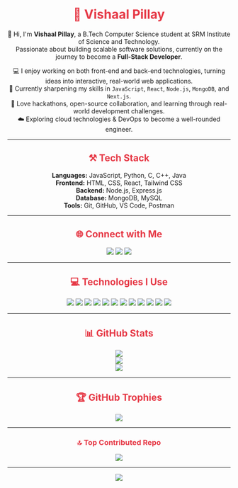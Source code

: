 <h1 align="center" style="color:#e63946;">💫 Vishaal Pillay</h1>

<p align="center">
  👋 Hi, I'm <strong>Vishaal Pillay</strong>, a B.Tech Computer Science student at SRM Institute of Science and Technology.<br>
  Passionate about building scalable software solutions, currently on the journey to become a <strong>Full-Stack Developer</strong>.
</p>

<p align="center">
  💻 I enjoy working on both front-end and back-end technologies, turning ideas into interactive, real-world web applications.<br>
  🌱 Currently sharpening my skills in <code>JavaScript</code>, <code>React</code>, <code>Node.js</code>, <code>MongoDB</code>, and <code>Next.js</code>.<br>
  🚀 Love hackathons, open-source collaboration, and learning through real-world development challenges.<br>
  ☁️ Exploring cloud technologies & DevOps to become a well-rounded engineer.
</p>

---

<h2 align="center" style="color:#e63946;">⚒️ Tech Stack</h2>

<p align="center">
  <strong>Languages:</strong> JavaScript, Python, C, C++, Java <br/>
  <strong>Frontend:</strong> HTML, CSS, React, Tailwind CSS <br/>
  <strong>Backend:</strong> Node.js, Express.js <br/>
  <strong>Database:</strong> MongoDB, MySQL <br/>
  <strong>Tools:</strong> Git, GitHub, VS Code, Postman
</p>

---

<h2 align="center" style="color:#e63946;">🌐 Connect with Me</h2>

<p align="center">
  <a href="https://www.instagram.com/vishaal.pillay/"><img src="https://img.shields.io/badge/Instagram-%23e63946.svg?style=for-the-badge&logo=instagram&logoColor=white" /></a>
  <a href="https://www.linkedin.com/in/vishaal-pillay-a63527348/"><img src="https://img.shields.io/badge/LinkedIn-%230077B5.svg?style=for-the-badge&logo=linkedin&logoColor=white" /></a>
  <a href="mailto:vishaalpillay18@gmail.com"><img src="https://img.shields.io/badge/Gmail-%23D14836.svg?style=for-the-badge&logo=gmail&logoColor=white" /></a>
</p>

---

<h2 align="center" style="color:#e63946;">💻 Technologies I Use</h2>

<p align="center">
  <img src="https://img.shields.io/badge/C-%2300599C.svg?style=for-the-badge&logo=c&logoColor=white"/>
  <img src="https://img.shields.io/badge/C++-%2300599C.svg?style=for-the-badge&logo=c%2B%2B&logoColor=white"/>
  <img src="https://img.shields.io/badge/Java-%23ED8B00.svg?style=for-the-badge&logo=openjdk&logoColor=white"/>
  <img src="https://img.shields.io/badge/JavaScript-%23323330.svg?style=for-the-badge&logo=javascript&logoColor=%23F7DF1E"/>
  <img src="https://img.shields.io/badge/Python-3670A0?style=for-the-badge&logo=python&logoColor=ffdd54"/>
  <img src="https://img.shields.io/badge/React-%2320232a.svg?style=for-the-badge&logo=react&logoColor=%2361DAFB"/>
  <img src="https://img.shields.io/badge/Node.js-6DA55F?style=for-the-badge&logo=node.js&logoColor=white"/>
  <img src="https://img.shields.io/badge/MongoDB-%234ea94b.svg?style=for-the-badge&logo=mongodb&logoColor=white"/>
  <img src="https://img.shields.io/badge/MySQL-4479A1.svg?style=for-the-badge&logo=mysql&logoColor=white"/>
  <img src="https://img.shields.io/badge/Next.js-black?style=for-the-badge&logo=next.js&logoColor=white"/>
  <img src="https://img.shields.io/badge/TensorFlow-%23FF6F00.svg?style=for-the-badge&logo=tensorflow&logoColor=white"/>
  <img src="https://img.shields.io/badge/PyTorch-%23EE4C2C.svg?style=for-the-badge&logo=PyTorch&logoColor=white"/>
</p>

---

<h2 align="center" style="color:#e63946;">📊 GitHub Stats</h2>

<p align="center">
  <img src="https://github-readme-stats.vercel.app/api?username=VishaalPillay&theme=shadow_red&hide_border=false&include_all_commits=true&count_private=true" /><br/>
  <img src="https://nirzak-streak-stats.vercel.app/?user=VishaalPillay&theme=shadow_red&hide_border=false" /><br/>
  <img src="https://github-readme-stats.vercel.app/api/top-langs/?username=VishaalPillay&theme=shadow_red&hide_border=false&layout=compact" />
</p>

---

<h2 align="center" style="color:#e63946;">🏆 GitHub Trophies</h2>

<p align="center">
  <img src="https://github-profile-trophy.vercel.app/?username=VishaalPillay&theme=radical&no-frame=false&no-bg=false&margin-w=6" />
</p>

---

<h3 align="center" style="color:#e63946;">🔝 Top Contributed Repo</h3>

<p align="center">
  <img src="https://github-contributor-stats.vercel.app/api?username=VishaalPillay&limit=5&theme=shadow_red&combine_all_yearly_contributions=true" />
</p>

---

<p align="center">
  <a href="https://visitcount.itsvg.in">
    <img src="https://visitcount.itsvg.in/api?id=VishaalPillay&icon=8&color=red" />
  </a>
</p>
